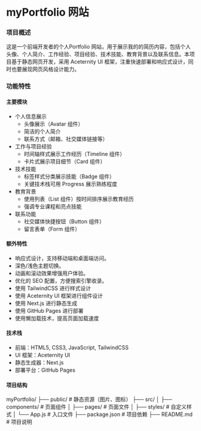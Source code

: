 # myPortfolio 网站

### 项目概述
这是一个前端开发者的个人Portfolio 网站，用于展示我的的简历内容，包括个人头像、个人简介、工作经验、项目经验、技术技能、教育背景以及联系信息。本项目基于静态网页开发，采用 Aceternity UI 框架，注重快速部署和响应式设计，同时也要展现网页风格设计能力。

### 功能特性

#### 主要模块
- 个人信息展示
    - 头像展示（Avatar 组件）
    - 简洁的个人简介
    - 联系方式（邮箱、社交媒体链接等）
- 工作与项目经验
    - 时间轴样式展示工作经历（Timeline 组件）
    - 卡片式展示项目细节（Card 组件）
- 技术技能
    - 标签样式分类展示技能（Badge 组件）
    - 关键技术栈可用 Progress 展示熟练程度
- 教育背景
    - 使用列表（List 组件）按时间排序展示教育经历
    - 强调专业课程和亮点技能
- 联系功能
    - 社交媒体快捷按钮（Button 组件）
    - 留言表单（Form 组件）

#### 额外特性
- 响应式设计，支持移动端和桌面端访问。
- 深色/浅色主题切换。
- 动画和滚动效果增强用户体验。
- 优化的 SEO 配置，方便搜索引擎收录。
- 使用 TailwindCSS 进行样式设计
- 使用 Aceternity UI 框架进行组件设计
- 使用 Next.js 进行静态生成
- 使用 GitHub Pages 进行部署
- 使用懒加载技术，提高页面加载速度

#### 技术栈
- 前端：HTML5, CSS3, JavaScript, TailwindCSS
- UI 框架：Aceternity UI
- 静态生成器：Next.js
- 部署平台：GitHub Pages

#### 项目结构

myPortfolio/
├── public/                # 静态资源（图片、图标）
├── src/
│   ├── components/        # 页面组件
│   ├── pages/             # 页面文件
│   ├── styles/            # 自定义样式
│   └── App.js             # 入口文件
├── package.json           # 项目依赖
├── README.md              # 项目说明
